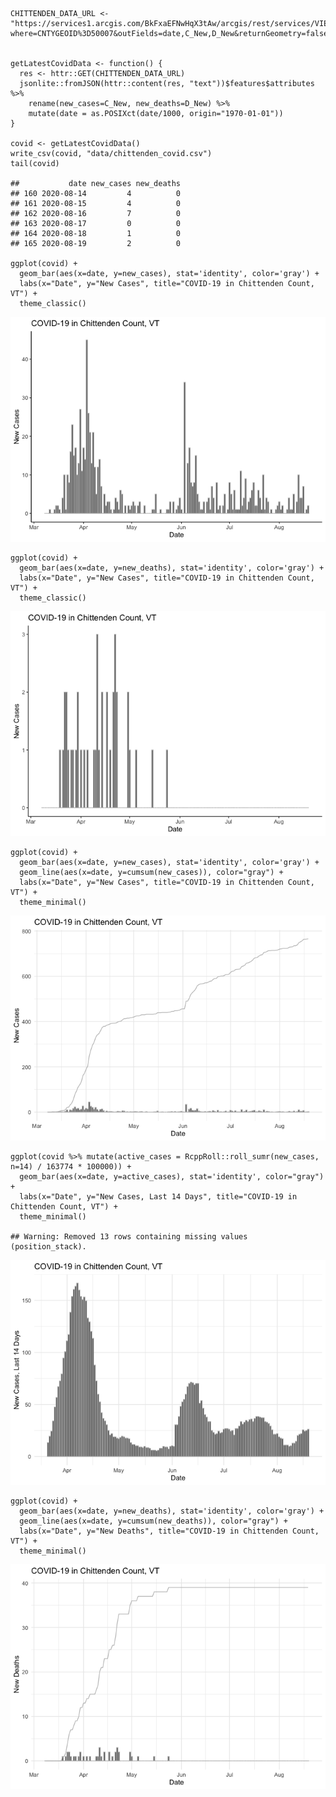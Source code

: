     CHITTENDEN_DATA_URL <- "https://services1.arcgis.com/BkFxaEFNwHqX3tAw/arcgis/rest/services/VIEW_EPI_CountyDailyCountTS_PUBLIC/FeatureServer/0/query?where=CNTYGEOID%3D50007&outFields=date,C_New,D_New&returnGeometry=false&outSR=4326&f=json"


    getLatestCovidData <- function() {
      res <- httr::GET(CHITTENDEN_DATA_URL)
      jsonlite::fromJSON(httr::content(res, "text"))$features$attributes %>%
        rename(new_cases=C_New, new_deaths=D_New) %>%
        mutate(date = as.POSIXct(date/1000, origin="1970-01-01"))  
    }

    covid <- getLatestCovidData()
    write_csv(covid, "data/chittenden_covid.csv")
    tail(covid)

    ##           date new_cases new_deaths
    ## 160 2020-08-14         4          0
    ## 161 2020-08-15         4          0
    ## 162 2020-08-16         7          0
    ## 163 2020-08-17         0          0
    ## 164 2020-08-18         1          0
    ## 165 2020-08-19         2          0

    ggplot(covid) +
      geom_bar(aes(x=date, y=new_cases), stat='identity', color='gray') +
      labs(x="Date", y="New Cases", title="COVID-19 in Chittenden Count, VT") +
      theme_classic()

![](chittenden-covid-plots_files/figure-markdown_strict/unnamed-chunk-3-1.png)

    ggplot(covid) +
      geom_bar(aes(x=date, y=new_deaths), stat='identity', color='gray') +
      labs(x="Date", y="New Cases", title="COVID-19 in Chittenden Count, VT") +
      theme_classic()

![](chittenden-covid-plots_files/figure-markdown_strict/unnamed-chunk-4-1.png)

    ggplot(covid) +
      geom_bar(aes(x=date, y=new_cases), stat='identity', color='gray') +
      geom_line(aes(x=date, y=cumsum(new_cases)), color="gray") +
      labs(x="Date", y="New Cases", title="COVID-19 in Chittenden Count, VT") +
      theme_minimal()

![](chittenden-covid-plots_files/figure-markdown_strict/unnamed-chunk-5-1.png)

    ggplot(covid %>% mutate(active_cases = RcppRoll::roll_sumr(new_cases, n=14) / 163774 * 100000)) +
      geom_bar(aes(x=date, y=active_cases), stat='identity', color="gray") +
      labs(x="Date", y="New Cases, Last 14 Days", title="COVID-19 in Chittenden Count, VT") +
      theme_minimal()

    ## Warning: Removed 13 rows containing missing values (position_stack).

![](chittenden-covid-plots_files/figure-markdown_strict/unnamed-chunk-6-1.png)

    ggplot(covid) +
      geom_bar(aes(x=date, y=new_deaths), stat='identity', color='gray') +
      geom_line(aes(x=date, y=cumsum(new_deaths)), color="gray") +
      labs(x="Date", y="New Deaths", title="COVID-19 in Chittenden Count, VT") +
      theme_minimal()

![](chittenden-covid-plots_files/figure-markdown_strict/unnamed-chunk-7-1.png)
